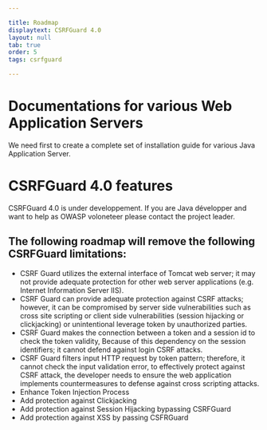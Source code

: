 ```yaml
---

title: Roadmap
displaytext: CSRFGuard 4.0
layout: null
tab: true
order: 5
tags: csrfguard

---
```


# Documentations for various Web Application Servers

We need first to create a complete set of installation guide for various Java Application Server.

# CSRFGuard 4.0 features

CSRFGuard 4.0 is under developpement. If you are Java développer and want to help as OWASP voloneteer please contact the project leader.

## The following roadmap will remove the following CSRFGuard limitations:

- CSRF Guard utilizes the external interface of Tomcat web server; it may not provide adequate protection for other web server applications (e.g. Internet Information Server IIS).
- CSRF Guard can provide adequate protection against CSRF attacks; however, it can be compromised by server side vulnerabilities such as cross site scripting or client side vulnerabilities (session hijacking or clickjacking) or unintentional leverage token by unauthorized parties.
- CSRF Guard makes the connection between a token and a session id to check the token validity, Because of this dependency on the session identifiers; it cannot defend against login CSRF attacks.
- CSRF Guard filters input HTTP request by token pattern; therefore, it cannot check the input validation error, to effectively protect against CSRF attack, the developer needs to
ensure the web application implements countermeasures to defense against cross scripting attacks.
- Enhance Token Injection Process 
- Add protection against Clickjacking
- Add protection against Session Hijacking bypassing CSRFGuard
- Add protection against XSS by passing CSFRGuard
